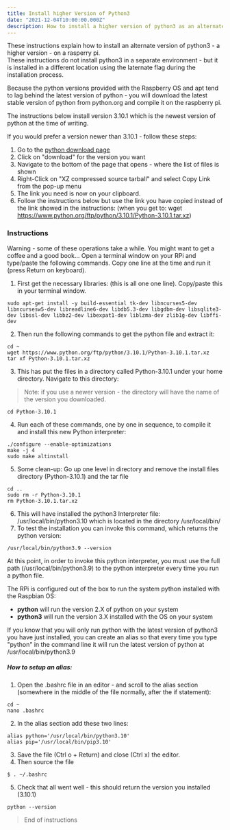 ```yaml
---
title: Install higher Version of Python3
date: "2021-12-04T10:00:00.000Z"
description: How to install a higher version of python3 as an alternate to the system python on the Raspberry Pi
---
```


These instructions explain how to install an alternate version of python3 - a higher version - on a rasperry pi.  
These instructions do not install python3 in a separate environment - but it is installed in a different location using the laternate flag during the installation process.

Because the python versions provided with the Raspberry OS and apt tend to lag behind the latest version of python - you will download the latest stable version of python from python.org and compile it on the raspberry pi.

The instructions below install version 3.10.1 which is the newest version of python at the time of writing.  

If you would prefer a  version newer than 3.10.1 - follow these steps:
1. Go to the [python download page](https://www.python.org/downloads/) 
2. Click on "download" for the version you want
3. Navigate to the bottom of the page that opens - where the list of files is shown
4. Right-Click on "XZ compressed source tarball" and select Copy Link from the pop-up menu
5. The link you need is now on your clipboard.
6. Follow the instructions below but use the link you have copied instead of the link showed in the instructions: 
(when you get to:  wget https://www.python.org/ftp/python/3.10.1/Python-3.10.1.tar.xz)

### Instructions
Warning - some of these operations take a while.  You might want to get a coffee and a good book...
Open a terminal window on your RPi and type/paste the following commands.  Copy one line at the time and run it (press Return on keyboard).

1. First get the necessary libraries: (this is all one one line). Copy/paste this in your terminal window.
```
sudo apt-get install -y build-essential tk-dev libncurses5-dev libncursesw5-dev libreadline6-dev libdb5.3-dev libgdbm-dev libsqlite3-dev libssl-dev libbz2-dev libexpat1-dev liblzma-dev zlib1g-dev libffi-dev
```
2. Then run the following commands to get the python file and  extract it:
```
cd ~
wget https://www.python.org/ftp/python/3.10.1/Python-3.10.1.tar.xz
tar xf Python-3.10.1.tar.xz
```
3. This has put the files in a directory called Python-3.10.1 under your home directory. Navigate to this directory:
> Note: if you use a newer version - the directory will have the name of the version you downloaded.
```
cd Python-3.10.1
```
4. Run each of these commands, one by one in sequence, to compile it and install this new Python interpreter:
```
./configure --enable-optimizations
make -j 4
sudo make altinstall
```
5. Some clean-up: Go up one level in directory and remove the install files directory (Python-3.10.1) and the tar file
```
cd ..
sudo rm -r Python-3.10.1
rm Python-3.10.1.tar.xz
```
6. This will have installed the python3 Interpreter file: /usr/local/bin/python3.10 which is located in the directory /usr/local/bin/
7. To test the installation you can invoke this command, which returns the python version:
```
/usr/local/bin/python3.9 --version
```

At this point, in order to invoke this python interpreter, you must use the full path (/usr/local/bin/python3.9) to the python interpreter every time you run a python file. 

The RPi is configured out of the box to run the system python installed with the Raspbian OS:
- **python** will run the version 2.X of python on your system
- **python3** will run the version 3.X installed with the OS on your system

If you know that you will only run python with the latest version of python3 you have just installed, 
you can create an alias so that every time you type "python" in the command line it will run the latest version of python at /usr/local/bin/python3.9

##### How to setup an alias:
1. Open the .bashrc file in an editor - and scroll to the alias section (somewhere in the middle of the file normally, after the if statement):
```
cd ~
nano .bashrc
```
2. In the alias section add these two lines:
```
alias python='/usr/local/bin/python3.10'
alias pip='/usr/local/bin/pip3.10'
```
3. Save the file (Ctrl o + Return) and close (Ctrl x) the editor.
4. Then source the file
```
$ . ~/.bashrc
```
5. Check that all went well - this should return the version you installed (3.10.1)
```
python --version
```

>End of instructions

